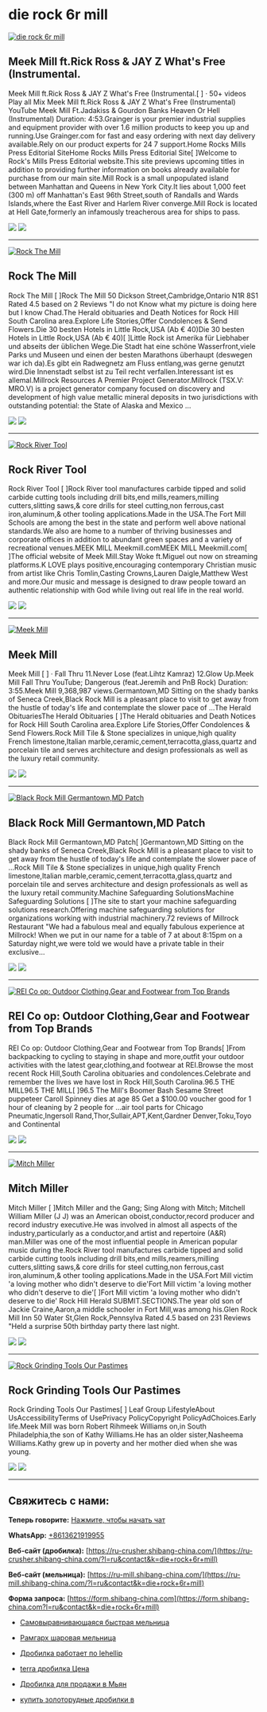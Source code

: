 # die rock 6r mill

<a href="https://swt.shibang-china.com/?l=ru&img&k=die+rock+6r+mill" target="_blank">![die rock 6r mill](http://static.shibang-china.com/all-800x300/258.jpg)</a>

## Meek Mill ft.Rick Ross &amp; JAY Z What's Free (Instrumental.
Meek Mill ft.Rick Ross &amp; JAY Z What's Free (Instrumental.[ ]&nbsp;&#0183;&#32;50+ videos Play all Mix Meek Mill ft.Rick Ross &amp; JAY Z What's Free (Instrumental) YouTube Meek Mill Ft.Jadakiss &amp; Gourdon Banks Heaven Or Hell (Instrumental) Duration: 4:53.Grainger is your premier industrial supplies and equipment provider with over 1.6 million products to keep you up and running.Use Grainger.com for fast and easy ordering with next day delivery available.Rely on our product experts for 24 7 support.Home Rocks Mills Press Editorial SiteHome Rocks Mills Press Editorial Site[ ]Welcome to Rock's Mills Press Editorial website.This site previews upcoming titles in addition to providing further information on books already available for purchase from our main site.Mill Rock is a small unpopulated island between Manhattan and Queens in New York City.It lies about 1,000 feet (300 m) off Manhattan's East 96th Street,south of Randalls and Wards Islands,where the East River and Harlem River converge.Mill Rock is located at Hell Gate,formerly an infamously treacherous area for ships to pass.


<a href="https://whatsapp.shibangsoft.com/WhatsApp.php" target="_blank" title="WhatsApp">![](http://static.shibang-china.com/icon/whatsapp.png)</a> <a href="https://swt.shibang-china.com/?l=ru&icon&k=die+rock+6r+mill" target="_blank">![](http://static.shibang-china.com/icon/chat-ru.png)</a>

---

<a href="https://swt.shibang-china.com/?l=ru&img&k=die+rock+6r+mill" target="_blank">![Rock The Mill](http://static.shibang-china.com/all-800x300/1329.jpg)</a>

## Rock The Mill
Rock The Mill [ ]Rock The Mill 50 Dickson Street,Cambridge,Ontario N1R 8S1 Rated 4.5 based on 2 Reviews &quot;I do not Know what my picture is doing here but I know Chad.The Herald obituaries and Death Notices for Rock Hill South Carolina area.Explore Life Stories,Offer Condolences &amp; Send Flowers.Die 30 besten Hotels in Little Rock,USA (Ab € 40)Die 30 besten Hotels in Little Rock,USA (Ab € 40)[ ]Little Rock ist Amerika f&#252;r Liebhaber und abseits der &#252;blichen Wege.Die Stadt hat eine sch&#246;ne Wasserfront,viele Parks und Museen und einen der besten Marathons &#252;berhaupt (deswegen war ich da).Es gibt ein Radwegnetz am Fluss entlang,was gerne genutzt wird.Die Innenstadt selbst ist zu Teil recht verfallen.Interessant ist es allemal.Millrock Resources A Premier Project Generator.Millrock (TSX.V: MRO.V) is a project generator company focused on discovery and development of high value metallic mineral deposits in two jurisdictions with outstanding potential: the State of Alaska and Mexico …


<a href="https://whatsapp.shibangsoft.com/WhatsApp.php" target="_blank" title="WhatsApp">![](http://static.shibang-china.com/icon/whatsapp.png)</a> <a href="https://swt.shibang-china.com/?l=ru&icon&k=die+rock+6r+mill" target="_blank">![](http://static.shibang-china.com/icon/chat-ru.png)</a>

---

<a href="https://swt.shibang-china.com/?l=ru&img&k=die+rock+6r+mill" target="_blank">![Rock River Tool](http://static.shibang-china.com/all-800x300/30.jpg)</a>

## Rock River Tool
Rock River Tool [ ]Rock River tool manufactures carbide tipped and solid carbide cutting tools including drill bits,end mills,reamers,milling cutters,slitting saws,&amp; core drills for steel cutting,non ferrous,cast iron,aluminum,&amp; other tooling applications.Made in the USA.The Fort Mill Schools are among the best in the state and perform well above national standards.We also are home to a number of thriving businesses and corporate offices in addition to abundant green spaces and a variety of recreational venues.MEEK MILL Meekmill.comMEEK MILL Meekmill.com[ ]The official website of Meek Mill.Stay Woke ft.Miguel out now on streaming platforms.K LOVE plays positive,encouraging contemporary Christian music from artist like Chris Tomlin,Casting Crowns,Lauren Daigle,Matthew West and more.Our music and message is designed to draw people toward an authentic relationship with God while living out real life in the real world.


<a href="https://whatsapp.shibangsoft.com/WhatsApp.php" target="_blank" title="WhatsApp">![](http://static.shibang-china.com/icon/whatsapp.png)</a> <a href="https://swt.shibang-china.com/?l=ru&icon&k=die+rock+6r+mill" target="_blank">![](http://static.shibang-china.com/icon/chat-ru.png)</a>

---

<a href="https://swt.shibang-china.com/?l=ru&img&k=die+rock+6r+mill" target="_blank">![Meek Mill](http://static.shibang-china.com/all-800x300/801.jpg)</a>

## Meek Mill
Meek Mill [ ]&nbsp;&#0183;&#32;Fall Thru 11.Never Lose (feat.Lihtz Kamraz) 12.Glow Up.Meek Mill Fall Thru YouTube; Dangerous (feat.Jeremih and PnB Rock) Duration: 3:55.Meek Mill 9,368,987 views.Germantown,MD Sitting on the shady banks of Seneca Creek,Black Rock Mill is a pleasant place to visit to get away from the hustle of today's life and contemplate the slower pace of …The Herald ObituariesThe Herald Obituaries [ ]The Herald obituaries and Death Notices for Rock Hill South Carolina area.Explore Life Stories,Offer Condolences &amp; Send Flowers.Rock Mill Tile &amp; Stone specializes in unique,high quality French limestone,Italian marble,ceramic,cement,terracotta,glass,quartz and porcelain tile and serves architecture and design professionals as well as the luxury retail community.


<a href="https://whatsapp.shibangsoft.com/WhatsApp.php" target="_blank" title="WhatsApp">![](http://static.shibang-china.com/icon/whatsapp.png)</a> <a href="https://swt.shibang-china.com/?l=ru&icon&k=die+rock+6r+mill" target="_blank">![](http://static.shibang-china.com/icon/chat-ru.png)</a>

---

<a href="https://swt.shibang-china.com/?l=ru&img&k=die+rock+6r+mill" target="_blank">![Black Rock Mill Germantown,MD Patch](http://static.shibang-china.com/all-800x300/82.jpg)</a>

## Black Rock Mill Germantown,MD Patch
Black Rock Mill Germantown,MD Patch[ ]Germantown,MD Sitting on the shady banks of Seneca Creek,Black Rock Mill is a pleasant place to visit to get away from the hustle of today's life and contemplate the slower pace of …Rock Mill Tile &amp; Stone specializes in unique,high quality French limestone,Italian marble,ceramic,cement,terracotta,glass,quartz and porcelain tile and serves architecture and design professionals as well as the luxury retail community.Machine Safeguarding SolutionsMachine Safeguarding Solutions [ ]The site to start your machine safeguarding solutions research.Offering machine safeguarding solutions for organizations working with industrial machinery.72 reviews of Millrock Restaurant &quot;We had a fabulous meal and equally fabulous experience at Millrock! When we put in our name for a table of 7 at about 8:15pm on a Saturday night,we were told we would have a private table in their exclusive…


<a href="https://whatsapp.shibangsoft.com/WhatsApp.php" target="_blank" title="WhatsApp">![](http://static.shibang-china.com/icon/whatsapp.png)</a> <a href="https://swt.shibang-china.com/?l=ru&icon&k=die+rock+6r+mill" target="_blank">![](http://static.shibang-china.com/icon/chat-ru.png)</a>

---

<a href="https://swt.shibang-china.com/?l=ru&img&k=die+rock+6r+mill" target="_blank">![REI Co op: Outdoor Clothing,Gear and Footwear from Top Brands](http://static.shibang-china.com/all-800x300/652.jpg)</a>

## REI Co op: Outdoor Clothing,Gear and Footwear from Top Brands
REI Co op: Outdoor Clothing,Gear and Footwear from Top Brands[ ]From backpacking to cycling to staying in shape and more,outfit your outdoor activities with the latest gear,clothing,and footwear at REI.Browse the most recent Rock Hill,South Carolina obituaries and condolences.Celebrate and remember the lives we have lost in Rock Hill,South Carolina.96.5 THE MILL96.5 THE MILL[ ]96.5 The Mill's Boomer Bash Sesame Street puppeteer Caroll Spinney dies at age 85 Get a $100.00 voucher good for 1 hour of cleaning by 2 people for …air tool parts for Chicago Pneumatic,Ingersoll Rand,Thor,Sullair,APT,Kent,Gardner Denver,Toku,Toyo and Continental


<a href="https://whatsapp.shibangsoft.com/WhatsApp.php" target="_blank" title="WhatsApp">![](http://static.shibang-china.com/icon/whatsapp.png)</a> <a href="https://swt.shibang-china.com/?l=ru&icon&k=die+rock+6r+mill" target="_blank">![](http://static.shibang-china.com/icon/chat-ru.png)</a>

---

<a href="https://swt.shibang-china.com/?l=ru&img&k=die+rock+6r+mill" target="_blank">![Mitch Miller](http://static.shibang-china.com/all-800x300/1065.jpg)</a>

## Mitch Miller
Mitch Miller [ ]Mitch Miller and the Gang; Sing Along with Mitch; Mitchell William Miller (J J) was an American oboist,conductor,record producer and record industry executive.He was involved in almost all aspects of the industry,particularly as a conductor,and artist and repertoire (A&amp;R) man.Miller was one of the most influential people in American popular music during the.Rock River tool manufactures carbide tipped and solid carbide cutting tools including drill bits,end mills,reamers,milling cutters,slitting saws,&amp; core drills for steel cutting,non ferrous,cast iron,aluminum,&amp; other tooling applications.Made in the USA.Fort Mill victim 'a loving mother who didn't deserve to die'Fort Mill victim 'a loving mother who didn't deserve to die'[ ]Fort Mill victim 'a loving mother who didn't deserve to die' Rock Hill Herald SUBMIT.SECTIONS.The year old son of Jackie Craine,Aaron,a middle schooler in Fort Mill,was among his.Glen Rock Mill Inn 50 Water St,Glen Rock,Pennsylva Rated 4.5 based on 231 Reviews &quot;Held a surprise 50th birthday party there last night.


<a href="https://whatsapp.shibangsoft.com/WhatsApp.php" target="_blank" title="WhatsApp">![](http://static.shibang-china.com/icon/whatsapp.png)</a> <a href="https://swt.shibang-china.com/?l=ru&icon&k=die+rock+6r+mill" target="_blank">![](http://static.shibang-china.com/icon/chat-ru.png)</a>

---

<a href="https://swt.shibang-china.com/?l=ru&img&k=die+rock+6r+mill" target="_blank">![Rock Grinding Tools Our Pastimes](http://static.shibang-china.com/all-800x300/1336.jpg)</a>

## Rock Grinding Tools Our Pastimes
Rock Grinding Tools Our Pastimes[ ] Leaf Group LifestyleAbout UsAccessibilityTerms of UsePrivacy PolicyCopyright PolicyAdChoices.Early life.Meek Mill was born Robert Rihmeek Williams on,in South Philadelphia,the son of Kathy Williams.He has an older sister,Nasheema Williams.Kathy grew up in poverty and her mother died when she was young.

<a href="https://whatsapp.shibangsoft.com/WhatsApp.php" target="_blank" title="WhatsApp">![](http://static.shibang-china.com/icon/whatsapp.png)</a> <a href="https://swt.shibang-china.com/?l=ru&icon&k=die+rock+6r+mill" target="_blank">![](http://static.shibang-china.com/icon/chat-ru.png)</a>

---
## Свяжитесь с нами:

**Теперь говорите:** [Нажмите, чтобы начать чат](https://swt.shibang-china.com?l=ru&contact&k=die+rock+6r+mill)

**WhatsApp:**  [+8613621919955](https://whatsapp.shibangsoft.com/WhatsApp.php)

**Веб-сайт (дробилка):** [https://ru-crusher.shibang-china.com/](https://ru-crusher.shibang-china.com/?l=ru&contact&k=die+rock+6r+mill)

**Веб-сайт (мельница):** [https://ru-mill.shibang-china.com/](https://ru-mill.shibang-china.com/?l=ru&contact&k=die+rock+6r+mill)

**Форма запроса:** [https://form.shibang-china.com](https://form.shibang-china.com?l=ru&contact&k=die+rock+6r+mill)

* [Самовыравнивающаяся быстрая мельница](../118/%D0%A1%D0%B0%D0%BC%D0%BE%D0%B2%D1%8B%D1%80%D0%B0%D0%B2%D0%BD%D0%B8%D0%B2%D0%B0%D1%8E%D1%89%D0%B0%D1%8F%D1%81%D1%8F%20%D0%B1%D1%8B%D1%81%D1%82%D1%80%D0%B0%D1%8F%20%D0%BC%D0%B5%D0%BB%D1%8C%D0%BD%D0%B8%D1%86%D0%B0.md)

* [Рамгарх шаровая мельница](../117/%D0%A0%D0%B0%D0%BC%D0%B3%D0%B0%D1%80%D1%85%20%D1%88%D0%B0%D1%80%D0%BE%D0%B2%D0%B0%D1%8F%20%D0%BC%D0%B5%D0%BB%D1%8C%D0%BD%D0%B8%D1%86%D0%B0.md)

* [Дробилка работает по lehellip](../120/%D0%94%D1%80%D0%BE%D0%B1%D0%B8%D0%BB%D0%BA%D0%B0%20%D1%80%D0%B0%D0%B1%D0%BE%D1%82%D0%B0%D0%B5%D1%82%20%D0%BF%D0%BE%20lehellip.md)

* [terra дробилка Цена](../113/terra%20%D0%B4%D1%80%D0%BE%D0%B1%D0%B8%D0%BB%D0%BA%D0%B0%20%D0%A6%D0%B5%D0%BD%D0%B0.md)

* [Дробилка для продажи в Мьян](../117/%D0%94%D1%80%D0%BE%D0%B1%D0%B8%D0%BB%D0%BA%D0%B0%20%D0%B4%D0%BB%D1%8F%20%D0%BF%D1%80%D0%BE%D0%B4%D0%B0%D0%B6%D0%B8%20%D0%B2%20%D0%9C%D1%8C%D1%8F%D0%BD.md)

* [купить золоторудные дробилки в](../120/%D0%BA%D1%83%D0%BF%D0%B8%D1%82%D1%8C%20%D0%B7%D0%BE%D0%BB%D0%BE%D1%82%D0%BE%D1%80%D1%83%D0%B4%D0%BD%D1%8B%D0%B5%20%D0%B4%D1%80%D0%BE%D0%B1%D0%B8%D0%BB%D0%BA%D0%B8%20%D0%B2.md)